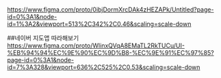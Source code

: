 # 

https://www.figma.com/proto/0ibjDormXrcDAk4zHEZAPk/Untitled?page-id=0%3A1&node-id=1%3A2&viewport=513%2C342%2C0.46&scaling=scale-down

##네이버 지도앱 따라해보기  
https://www.figma.com/proto/WlinxQVqA8EMaTL2RkTUCu/UI-%EB%94%94%EC%9E%90%EC%9D%B8-%EC%9E%91%EC%97%85?page-id=0%3A1&node-id=7%3A328&viewport=636%2C525%2C0.53&scaling=scale-down
